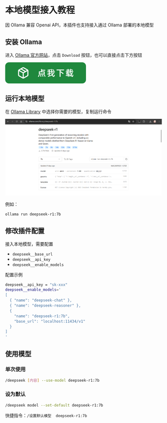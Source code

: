 # 本地模型接入教程

因 Ollama 兼容 Openai API，本插件也支持接入通过 Ollama 部署的本地模型

## 安装 Ollama

进入 [Ollama 官方网站](https://ollama.com/)，点击 `Download` 按钮，也可以直接点击下方按钮

[![download](./docs/download.svg)](https://ollama.com/download)

## 运行本地模型

在 [Ollama Library](https://ollama.com/library/deepseek-r1) 中选择你需要的模型，复制运行命令

[![Ollama Library](./docs/ollama_library.png)](https://ollama.com/library/deepseek-r1)

例如：

```bash
ollama run deepseek-r1:7b
```

## 修改插件配置

接入本地模型，需要配置

- `deepseek__base_url`
- `deepseek__api_key`
- `deepseek__enable_models`

配置示例

```bash
deepseek__api_key = "sk-xxx"
deepseek__enable_models='
[
  { "name": "deepseek-chat" },
  { "name": "deepseek-reasoner" },
  {
    "name": "deepseek-r1:7b",
    "base_url": "localhost:11434/v1"
  }
]
'
```

## 使用模型

### 单次使用

```bash
/deepseek [内容] --use-model deepseek-r1:7b
```

### 设为默认

```bash
/deepseek model --set-default deepseek-r1:7b
```

快捷指令：`/设置默认模型  deepseek-r1:7b`
